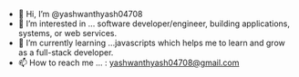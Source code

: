 - 👋 Hi, I’m @yashwanthyash04708
- 👀 I’m interested in ... software developer/engineer, building applications, systems, or web services.
- 🌱 I’m currently learning ...javascripts which helps me to learn and grow as a full-stack developer. 
- 📫 How to reach me ... : yashwanthyash04708@gmail.com

<!---
yashwanthyash04708/yashwanthyash04708 is a ✨ special ✨ repository because its `README.md` (this file) appears on your GitHub profile.
You can click the Preview link to take a look at your changes.
--->
